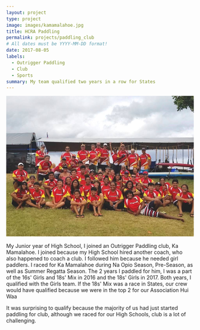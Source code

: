 ```yaml
---
layout: project
type: project
image: images/kamamalahoe.jpg
title: HCRA Paddling
permalink: projects/paddling_club
# All dates must be YYYY-MM-DD format!
date: 2017-08-05
labels:
  - Outrigger Paddling
  - Club
  - Sports
summary: My team qualified two years in a row for States
---
```


<img class="ui medium right floated rounded image" src="../images/kamamalahoe.jpg">

My Junior year of High School, I joined an Outrigger Paddling club, Ka Mamalahoe. I joined because my High School hired another coach, who also happened to coach a club. I followed him because he needed girl paddlers. I raced for Ka Mamalahoe during Na Opio Season, Pre-Season, as well as Summer Regatta Season. The 2 years I paddled for him, I was a part of the 16s' Girls and 18s' Mix in 2016 and the 18s' Girls in 2017. Both years, I qualified with the Girls team. If the 18s' Mix was a race in States, our crew would have qualified because we were in the top 2 for our Association Hui Waa

It was surprising to qualify because the majority of us had just started paddling for club, although we raced for our High Schools, club is a lot of challenging. 
